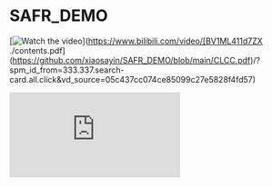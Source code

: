 # SAFR_DEMO

[![Watch the video](https://raw.github.com/GabLeRoux/WebMole/master/ressources/WebMole_Youtube_Video.png)](https://www.bilibili.com/video/[BV1ML411d7ZX
./contents.pdf](https://github.com/xiaosayin/SAFR_DEMO/blob/main/CLCC.pdf)/?spm_id_from=333.337.search-card.all.click&vd_source=05c437cc074ce85099c27e5828f4fd57)

![contents](https://github.com/xiaosayin/SAFR_DEMO/blob/main/CLCC.pdf)
